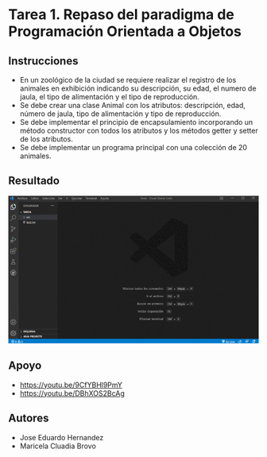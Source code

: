 # Tarea 1. Repaso del paradigma de Programación Orientada a Objetos

## Instrucciones

- En un zoológico de la ciudad se requiere realizar el registro de los animales en 
exhibición indicando su descripción, su edad, el numero de jaula, el tipo de
alimentación y el tipo de reproducción.
- Se debe crear una clase Animal con los atributos: descripción, edad, número de
jaula, tipo de alimentación y tipo de reproducción.
- Se debe implementar el principio de encapsulamiento incorporando un método
constructor con todos los atributos y los métodos getter y setter de los atributos.
- Se debe implementar un programa principal con una colección de 20 animales.

## Resultado

<div align="center">
  <img src="https://github.com/Jose-Eduardo-Hrz/Programacion-Orientada-A-Objetos/blob/main/Tarea1_RepasoPOO/Resultado.gif" width="800">
 </div>

## Apoyo

- https://youtu.be/9CfYBHl9PmY
- https://youtu.be/DBhXOS2BcAg

## Autores

- Jose Eduardo Hernandez
- Maricela Cluadia Brovo
